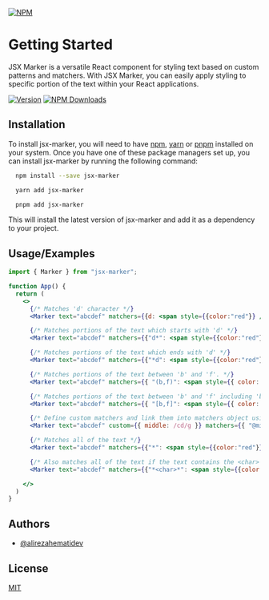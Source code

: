 [![NPM](https://nodei.co/npm/jsx-marker.png)](https://nodei.co/npm/jsx-marker/)

# Getting Started

JSX Marker is a versatile React component for styling text based on custom patterns and matchers. With JSX Marker, you can easily apply styling to specific portion of the text within your React applications.

[![Version][version-badge]][package]
[![NPM Downloads][dw-badge]][package]

[dw-badge]: https://img.shields.io/npm/dw/jsx-marker
[version-badge]: https://img.shields.io/npm/v/jsx-marker
[package]: https://www.npmjs.com/package/jsx-marker

## Installation

To install jsx-marker, you will need to have [npm](https://npmjs.com), [yarn](https://yarnpkg.com) or [pnpm](https://pnpm.io) installed on your system. Once you have one of these package managers set up, you can install jsx-marker by running the following command:

```bash
  npm install --save jsx-marker
```

```bash
  yarn add jsx-marker
```

```bash
  pnpm add jsx-marker
```

This will install the latest version of jsx-marker and add it as a dependency to your project.

## Usage/Examples

```jsx
import { Marker } from "jsx-marker";

function App() {
  return (
    <>
      {/* Matches 'd' character */}
      <Marker text="abcdef" matchers={{d: <span style={{color:"red"}} />}} />

      {/* Matches portions of the text which starts with 'd' */}
      <Marker text="abcdef" matchers={{"d*": <span style={{color:"red"}} />}} />

      {/* Matches portions of the text which ends with 'd' */}
      <Marker text="abcdef" matchers={{"*d": <span style={{color:"red"}} />}} />

      {/* Matches portions of the text between 'b' and 'f'. */}
      <Marker text="abcdef" matchers={{ "(b,f)": <span style={{ color: "red" }} /> }} />

      {/* Matches portions of the text between 'b' and 'f' including 'b' and 'f' */}
      <Marker text="abcdef" matchers={{ "[b,f]": <span style={{ color: "red" }} /> }} />

      {/* Define custom matchers and link them into matchers object using @ */}
      <Marker text="abcdef" custom={{ middle: /cd/g }} matchers={{ "@middle": <span style={{ color: "red" }} /> }} />

      {/* Matches all of the text */}
      <Marker text="abcdef" matchers={{"*": <span style={{color:"red"}} />}} />

      {/* Also matches all of the text if the text contains the <char> */}
      <Marker text="abcdef" matchers={{"*<char>*": <span style={{color:"red"}} />}} />

    </>
  )
}
```

## Authors

- [@alirezahematidev](https://github.com/alirezahematidev)

## License

[MIT](https://choosealicense.com/licenses/mit/)